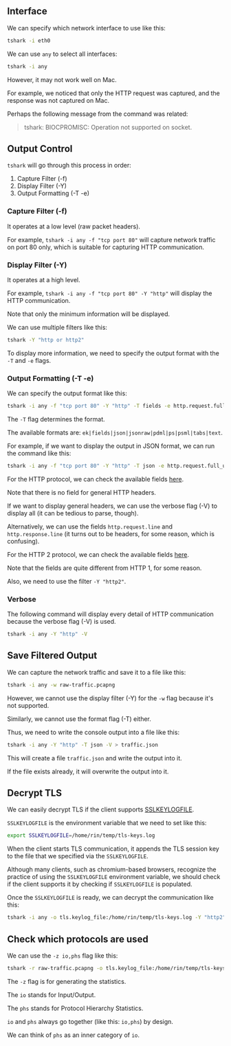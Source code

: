 ## Interface

We can specify which network interface to use like this:
```sh
tshark -i eth0
```

We can use `any` to select all interfaces:
```sh
tshark -i any
```

However, it may not work well on Mac.

For example, we noticed that only the HTTP request was captured, and the response was not captured on Mac.

Perhaps the following message from the command was related:
> tshark: BIOCPROMISC: Operation not supported on socket.

## Output Control

`tshark` will go through this process in order:
1. Capture Filter (-f)
2. Display Filter (-Y)
3. Output Formatting (-T -e)

### Capture Filter (-f)

It operates at a low level (raw packet headers).

For example, `tshark -i any -f "tcp port 80"` will capture network traffic on port 80 only, which is suitable for capturing HTTP communication.

### Display Filter (-Y)

It operates at a high level.

For example, `tshark -i any -f "tcp port 80" -Y "http"` will display the HTTP communication.

Note that only the minimum information will be displayed.

We can use multiple filters like this:
```sh
tshark -Y "http or http2"
```

To display more information, we need to specify the output format with the `-T` and `-e` flags.

### Output Formatting (-T -e)

We can specify the output format like this:
```sh
tshark -i any -f "tcp port 80" -Y "http" -T fields -e http.request.full_uri -e http.request.line -e http.response_for.uri -e http.response.line
```

The `-T` flag determines the format.

The available formats are: `ek|fields|json|jsonraw|pdml|ps|psml|tabs|text`.

For example, if we want to display the output in JSON format, we can run the command like this:
```sh
tshark -i any -f "tcp port 80" -Y "http" -T json -e http.request.full_uri -e http.request.line -e http.response_for.uri -e http.response.line
```

For the HTTP protocol, we can check the available fields [here](https://www.wireshark.org/docs/dfref/h/http.html).

Note that there is no field for general HTTP headers.

If we want to display general headers, we can use the verbose flag (-V) to display all (it can be tedious to parse, though).

Alternatively, we can use the fields `http.request.line` and `http.response.line` (it turns out to be headers, for some reason, which is confusing).

For the HTTP 2 protocol, we can check the available fields [here](https://www.wireshark.org/docs/dfref/h/http2.html).

Note that the fields are quite different from HTTP 1, for some reason.

Also, we need to use the filter `-Y "http2"`.

### Verbose

The following command will display every detail of HTTP communication because the verbose flag (-V) is used.
```sh
tshark -i any -Y "http" -V
```

## Save Filtered Output

We can capture the network traffic and save it to a file like this:
```sh
tshark -i any -w raw-traffic.pcapng
```

However, we cannot use the display filter (-Y) for the `-w` flag because it's not supported.

Similarly, we cannot use the format flag (-T) either.

Thus, we need to write the console output into a file like this:
```sh
tshark -i any -Y "http" -T json -V > traffic.json
```

This will create a file `traffic.json` and write the output into it.

If the file exists already, it will overwrite the output into it.

## Decrypt TLS

We can easily decrypt TLS if the client supports [SSLKEYLOGFILE](https://www.ietf.org/archive/id/draft-thomson-tls-keylogfile-00.html).

`SSLKEYLOGFILE` is the environment variable that we need to set like this:
```sh
export SSLKEYLOGFILE=/home/rin/temp/tls-keys.log
```

When the client starts TLS communication, it appends the TLS session key to the file that we specified via the `SSLKEYLOGFILE`.

Although many clients, such as chromium-based browsers, recognize the practice of using the `SSLKEYLOGFILE` environment variable, we should check if the client supports it by checking if `SSLKEYLOGFILE` is populated.

Once the `SSLKEYLOGFILE` is ready, we can decrypt the communication like this:
```sh
tshark -i any -o tls.keylog_file:/home/rin/temp/tls-keys.log -Y "http2" -T json -e http2.header.name -e http2.header.value -e http2.headers.status -e http2.body.reassembled.data
```

## Check which protocols are used

We can use the `-z io,phs` flag like this:
```sh
tshark -r raw-traffic.pcapng -o tls.keylog_file:/home/rin/temp/tls-keys.log -z io,phs
```

The `-z` flag is for generating the statistics.

The `io` stands for Input/Output.

The `phs` stands for Protocol Hierarchy Statistics.

`io` and `phs` always go together (like this: `io,phs`) by design.

We can think of `phs` as an inner category of `io`.
